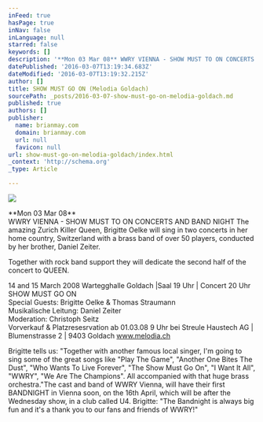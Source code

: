 ```yaml
---
inFeed: true
hasPage: true
inNav: false
inLanguage: null
starred: false
keywords: []
description: '**Mon 03 Mar 08** WWRY VIENNA - SHOW MUST TO ON CONCERTS AND BAND NIGHT  The amazing Zurich Killer Queen, Brigitte Oelke will sing in two concerts in her home c'
datePublished: '2016-03-07T13:19:34.683Z'
dateModified: '2016-03-07T13:19:32.215Z'
author: []
title: SHOW MUST GO ON (Melodia Goldach)
sourcePath: _posts/2016-03-07-show-must-go-on-melodia-goldach.md
published: true
authors: []
publisher:
  name: brianmay.com
  domain: brianmay.com
  url: null
  favicon: null
url: show-must-go-on-melodia-goldach/index.html
_context: 'http://schema.org'
_type: Article

---
```

![](https://s3-us-west-2.amazonaws.com/the-grid-img/p/fcb05be42ae7912ee45043cef46d028433441a1b.jpg)

\*\*Mon 03 Mar 08\*\*   
WWRY VIENNA - SHOW MUST TO ON CONCERTS AND BAND NIGHT The amazing Zurich Killer Queen, Brigitte Oelke will sing in two concerts in her home country, Switzerland with a brass band of over 50 players, conducted by her brother, Daniel Zeiter. 

Together with rock band support they will dedicate the second half of the concert to QUEEN.

14 and 15 March 2008 Wartegghalle Goldach |Saal 19 Uhr | Concert 20 Uhr SHOW MUST GO ON   
Special Guests: Brigitte Oelke & Thomas Straumann   
Musikalische Leitung: Daniel Zeiter   
Moderation: Christoph Seitz   
Vorverkauf & Platzresesrvation ab 01.03.08 9 Uhr bei Streule Haustech AG | Blumenstrasse 2 | 9403 Goldach www.melodia.ch 

Brigitte tells us: "Together with another famous local singer, I'm going to sing some of the great songs like "Play The Game", "Another One Bites The Dust", "Who Wants To Live Forever", "The Show Must Go On", "I Want It All", "WWRY", "We Are The Champions". All accompanied with that huge brass orchestra."The cast and band of WWRY Vienna, will have their first BANDNIGHT in Vienna soon, on the 16th April, which will be after the Wednesday show, in a club called U4\. Brigitte: "The Bandnight is always big fun and it's a thank you to our fans and friends of WWRY!"